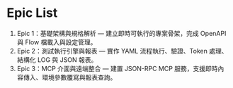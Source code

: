 # Epic List
1. Epic 1：基礎架構與規格解析 — 建立即時可執行的專案骨架，完成 OpenAPI 與 Flow 檔載入與設定管理。
2. Epic 2：測試執行引擎與報表 — 實作 YAML 流程執行、驗證、Token 處理、結構化 LOG 與 JSON 報表。
3. Epic 3：MCP 介面與遠端整合 — 建置 JSON-RPC MCP 服務，支援即時內容傳入、環境參數覆寫與報表查詢。
